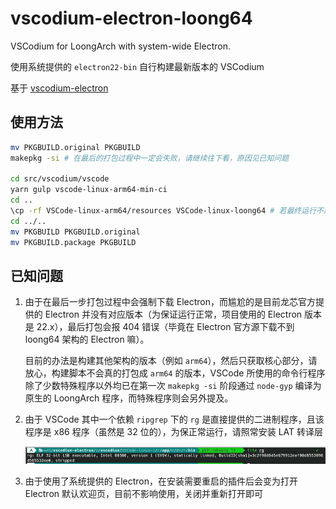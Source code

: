 # vscodium-electron-loong64
VSCodium for LoongArch with system-wide Electron.

使用系统提供的 `electron22-bin` 自行构建最新版本的 VSCodium

基于 [vscodium-electron](https://aur.archlinux.org/packages/vscodium-electron)

## 使用方法

```bash
mv PKGBUILD.original PKGBUILD
makepkg -si # 在最后的打包过程中一定会失败，请继续往下看，原因见已知问题

cd src/vscodium/vscode
yarn gulp vscode-linux-arm64-min-ci
cd ..
\cp -rf VSCode-linux-arm64/resources VSCode-linux-loong64 # 若最终运行不成功请手动复制并覆盖
cd ../..
mv PKGBUILD PKGBUILD.original
mv PKGBUILD.package PKGBUILD
```

## 已知问题

1. 由于在最后一步打包过程中会强制下载 Electron，而尴尬的是目前龙芯官方提供的 Electron 并没有对应版本（为保证运行正常，项目使用的 Electron 版本是 22.x），最后打包会报 404 错误（毕竟在 Electron 官方源下载不到 loong64 架构的 Electron 嘛）。

   目前的办法是构建其他架构的版本（例如 `arm64`），然后只获取核心部分，请放心，构建脚本不会真的打包成 `arm64` 的版本，VSCode 所使用的命令行程序除了少数特殊程序以外均已在第一次 `makepkg -si` 阶段通过 `node-gyp` 编译为原生的 LoongArch 程序，而特殊程序则会另外提及。

2. 由于 VSCode 其中一个依赖 `ripgrep` 下的 `rg` 是直接提供的二进制程序，且该程序是 x86 程序（虽然是 32 位的），为保正常运行，请照常安装 LAT 转译层

   ![vscode-ripgrep](./vscode-ripgrep.png)

3. 由于使用了系统提供的 Electron，在安装需要重启的插件后会变为打开 Electron 默认欢迎页，目前不影响使用，关闭并重新打开即可

